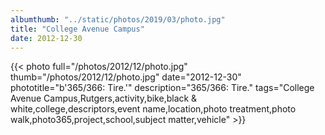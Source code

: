 ```yaml
---
albumthumb: "../static/photos/2019/03/photo.jpg"
title: "College Avenue Campus"
date: 2012-12-30
---
```

{{< photo full="/photos/2012/12/photo.jpg" thumb="/photos/2012/12/photo.jpg" date="2012-12-30" phototitle="b'365/366: Tire.'" description="365/366: Tire." tags="College Avenue Campus,Rutgers,activity,bike,black & white,college,descriptors,event name,location,photo treatment,photo walk,photo365,project,school,subject matter,vehicle" >}}
